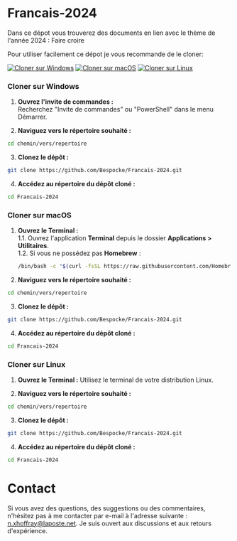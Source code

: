 # Francais-2024

Dans ce dépot vous trouverez des documents en lien avec le thème de l'année 2024 : Faire croire

Pour utiliser facilement ce dépot je vous recommande de le cloner:

[![Cloner sur Windows](https://img.shields.io/badge/Cloner%20sur-Windows-success)](#cloner-sur-windows)
[![Cloner sur macOS](https://img.shields.io/badge/Cloner%20sur-macOS-success)](#cloner-sur-macos)
[![Cloner sur Linux](https://img.shields.io/badge/Cloner%20sur-Linux-success)](#cloner-sur-linux)

### Cloner sur Windows

1. **Ouvrez l'invite de commandes :**  
   Recherchez "Invite de commandes" ou "PowerShell" dans le menu Démarrer.

2. **Naviguez vers le répertoire souhaité :**
```sh
cd chemin/vers/repertoire
```
3. **Clonez le dépôt :**
```sh
git clone https://github.com/Bespocke/Francais-2024.git
```

4. **Accédez au répertoire du dépôt cloné :**
```sh
cd Francais-2024
```

### Cloner sur macOS

1. **Ouvrez le Terminal :**   
    1.1. Ouvrez l'application **Terminal** depuis le dossier **Applications > Utilitaires**.  
    1.2. Si vous ne possédez pas **Homebrew** :   
    ```bash
    /bin/bash -c "$(curl -fsSL https://raw.githubusercontent.com/Homebrew/install/HEAD/install.sh)"
    ```
2. **Naviguez vers le répertoire souhaité :**

```sh
cd chemin/vers/repertoire
```
3. **Clonez le dépôt :**

```sh
git clone https://github.com/Bespocke/Francais-2024.git
```

4. **Accédez au répertoire du dépôt cloné :**

```sh
cd Francais-2024
```

### Cloner sur Linux

1. **Ouvrez le Terminal :**
    Utilisez le terminal de votre distribution Linux.

2. **Naviguez vers le répertoire souhaité :**

```sh
cd chemin/vers/repertoire
```

3. **Clonez le dépôt :**

```sh
git clone https://github.com/Bespocke/Francais-2024.git
```

4. **Accédez au répertoire du dépôt cloné :**

```sh
cd Francais-2024
```

# Contact

Si vous avez des questions, des suggestions ou des commentaires, n'hésitez pas à me contacter par e-mail à l'adresse suivante : [n.xhoffray@laposte.net](mailto:n.xhoffray@laposte.net). Je suis ouvert aux discussions et aux retours d'expérience.
